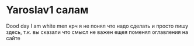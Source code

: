 # Yaroslav1 салам
Dood day 
I am white men
крч я не понял что надо сделать и просто пишу здесь, т.к. вы сказали что смысл не важен
ещея поменял оглавления на сайте
